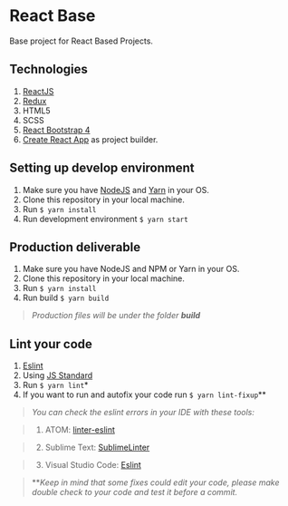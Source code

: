 # React Base #

Base project for React Based Projects.

## Technologies ##

1. [ReactJS](https://reactjs.org)
2. [Redux](https://redux.js.org/)
3. HTML5
4. SCSS
5. [React Bootstrap 4](https://reactstrap.github.io/)
6. [Create React App](https://github.com/facebook/create-react-app) as project builder.

## Setting up develop environment ##

1. Make sure you have [NodeJS](https://nodejs.org/en/) and [Yarn](https://yarnpkg.com/en/) in your OS.
2. Clone this repository in your local machine.
3. Run `$ yarn install`
4. Run development environment `$ yarn start`

## Production deliverable ##

1. Make sure you have NodeJS and NPM or Yarn in your OS.
2. Clone this repository in your local machine.
3. Run `$ yarn install`
4. Run build `$ yarn build`

>*Production files will be under the folder **build***

## Lint your code ##

1. [Eslint](https://eslint.org/)
2. Using [JS Standard](https://standardjs.com/)
3. Run `$ yarn lint`*
4. If you want to run and autofix your code run `$ yarn lint-fixup`**

> *You can check the eslint errors in your IDE with these tools:*

>1. ATOM: [linter-eslint](https://atom.io/packages/linter-eslint)

>2. Sublime Text: [SublimeLinter](https://github.com/SublimeLinter/SublimeLinter-eslint)

>3. Visual Studio Code: [Eslint](https://marketplace.visualstudio.com/items?itemName=dbaeumer.vscode-eslint)

> ***Keep in mind that some fixes could edit your code, please make double check to your code and test it before a commit.*
